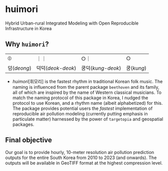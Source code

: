 # huimori
Hybrid Urban-rural Integrated Modeling with Open Reproducible Infrastructure in Korea

## Why `huimori`?

|  |  |  |  |
|--|--|--|--|
|⦶| ｜｜| ○｜|○|
|덩(_deong_)|덕덕(_deok-deok_)|쿵덕(_kung-deok_)|쿵(_kung_)|


- _huimori_[휘모리] is the fastest rhythm in traditional Korean folk music. The naming is influenced from the parent package `beethoven` and its family, all of which are inspired by the name of Western classical musicians. To match the naming protocol of this package in Korea, I nudged the protocol to use Korean, and a rhythm name (albeit alphabetized) for this. The package provides potential users the _fastest_ implementation of reproducible air pollution modeling (currently putting emphasis in particulate matter) harnessed by the power of `targetopia` and geospatial packages.


## Final objective
Our goal is to provide hourly, 10-meter resolution air pollution prediction outputs for the entire South Korea from 2010 to 2023 (and onwards). The outputs will be available in GeoTIFF format at the highest compression level.